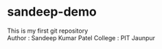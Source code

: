 # sandeep-demo
This is my first git repository
<br>
Author : Sandeep Kumar Patel
College : PIT Jaunpur
